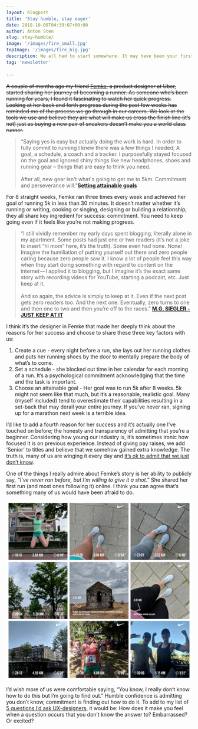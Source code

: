 ```yaml
---
layout: blogpost
title: 'Stay humble, stay eager'
date: 2018-10-08T04:39:07+00:00
author: Anton Sten
slug: stay-humble/
image: '/images/fire_small.jpg'
topImage: '/images/fire_big.jpg'
description: We all had to start somewhere. It may have been your first line of code (Hello World!) or your first drawing in Photoshop, but there was a first. Starting is hard, growing is hard, and being skilled is just as hard. You’re never done learning and the easiest way to do that is to stay humble and stay eager.
tag: 'newsletter'

---
```


~~A couple of months ago my friend [Femke](https://www.femke.co.nz), a product designer at Uber, started sharing her journey of becoming a runner. As someone who’s been running for years, I found it fascinating to watch her quick progress. Looking at her back and forth progress during the past few weeks has reminded me of the process we go through in our careers. We look at the tools we use and believe they are what will make us cross the finish line (it’s not) just as buying a new pair of sneakers doesn’t make you a world class runner.~~

>“Saying yes is easy but actually doing the work is hard. In order to fully commit to running I knew there was a few things I needed; A goal, a schedule, a coach and a tracker. I purposefully stayed focused on the goal and ignored shiny things like new headphones, shoes and running gear – things that are easy to think you need.<br /><br />After all, new gear isn't what's going to get me to 5km. Commitment and perseverance will.”**[Setting attainable goals](https://www.femke.co.nz/articles/setting-attainable-goals)**

For 8 straight weeks, Femke ran three times every week and achieved her goal of running 5k in less than 30 minutes. It doesn’t matter whether it’s running or writing, cooking or singing, designing or building a relationship; they all share key ingredient for success: commitment. You need to keep going even if it feels like you’re not making progress.

>“I still vividly remember my early days spent blogging, literally alone in my apartment. Some posts had just one or two readers (it’s not a joke to insert “hi mom” here, it’s the truth). Some even had none. None! Imagine the humiliation of putting yourself out there and zero people caring because zero people saw it. I know a lot of people feel this way when they start doing something with regard to content on the internet — I applied it to blogging, but I imagine it’s the exact same story with recording videos for YouTube, starting a podcast, etc. Just keep at it.<br /><br />And so again, the advice is simply to keep at it. Even if the next post gets zero readers too. And the next one. Eventually, zero turns to one and then one to two and then you’re off to the races.”
**[M.G. SIEGLER - JUST KEEP AT IT](https://500ish.com/just-keep-at-it-d852a5d8a58b)**

I think it’s the designer in Femke that made her deeply think about the reasons for her success and choose to share these three key factors with us:

1. Create a cue - every night before a run, she lays out her running clothes and puts her running shoes by the door to mentally prepare the body of what’s to come.
2. Set a schedule - she blocked out time in her calendar for each morning of a run. It’s a psychological commitment acknowledging that the time and the task is important.
3. Choose an attainable goal - Her goal was to run 5k after 8 weeks. 5k might not seem like that much, but it’s a reasonable, realistic goal. Many (myself included) tend to overestimate their capabilities resulting in a set-back that may derail your entire journey. If you’ve never ran, signing up for a marathon next week is a terrible idea.

I’d like to add a fourth reason for her success and it’s actually one I’ve touched on before; the honesty and transparency of admitting that you’re a beginner. Considering how young our industry is, it’s sometimes ironic how focused it is on previous experience. Instead of giving pay raises, we add ‘Senior’ to titles and believe that we somehow gained extra knowledge. The truth is, many of us are winging it every day and [it’s ok to admit that we just don’t know](https://www.antonsten.com/better-uxdesigner/).

One of the things I really admire about Femke’s story is her ability to publicly say,  _“I’ve never ran before, but I’m willing to give it a shot.”_ She shared her first run (and most ones following it) online. I think you can agree that’s something many of us would have been afraid to do.

![Femke running](/images/femke_run.png)

I’d wish more of us were comfortable saying, “You know, I really don’t know how to do this but I’m going to find out.” Humble confidence is admitting you don’t know, commitment is finding out how to do it. To add to my list of [5 questions I’d ask UX-designers](https://www.antonsten.com/5-ux-questions/), it would be: How does it make you feel when a question occurs that you don’t know the answer to? Embarrassed? Or excited?
